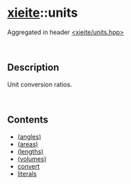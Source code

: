 # [xieite](./xieite.md)\:\:units
Aggregated in header [<xieite/units.hpp>](../include/xieite/units.hpp)

&nbsp;

## Description
Unit conversion ratios.

&nbsp;

## Contents
- [(angles)](./namespaces/units/angles.md)
- [(areas)](./namespaces/units/areas.md)
- [(lengths)](./namespaces/units/lengths.md)
- [(volumes)](./namespaces/units/volumes.md)
- [convert](./namespaces/units/convert.md)
- [literals](./namespaces/units/literals.md)
